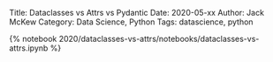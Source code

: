 Title: Dataclasses vs Attrs vs Pydantic
Date: 2020-05-xx
Author: Jack McKew
Category: Data Science, Python
Tags: datascience, python

{% notebook 2020/dataclasses-vs-attrs/notebooks/dataclasses-vs-attrs.ipynb %}
